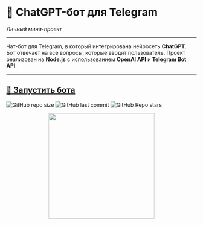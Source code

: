# :small_orange_diamond: ChatGPT-бот для Telegram
*Личный мини-проект*
______

Чат-бот для Telegram, в который интегрирована нейросеть **ChatGPT**. Бот отвечает на все вопросы, которые вводит пользователь. 
Проект реализован на **Node.js** с использованием **OpenAI API** и **Telegram Bot API**.

______

[:link: Запустить бота](https://t.me/gpt_uzor_bot)  
------
![GitHub repo size](https://img.shields.io/github/repo-size/uzornakovre/chatgpt-tlgrm-bot?color=yellow&style=flat-square) ![GitHub last commit](https://img.shields.io/github/last-commit/uzornakovre/chatgpt-tlgrm-bot?color=blue&style=flat-square) ![GitHub Repo stars](https://img.shields.io/github/stars/uzornakovre/chatgpt-tlgrm-bot?color=pink&style=flat-square)  

<div align="center">
  <a href="https://t.me/gpt_uzor_bot" target="_blank"><img width=280 src="https://i.ibb.co/Kwm13b1/IMG-7129.jpg" /></a>
</div>
